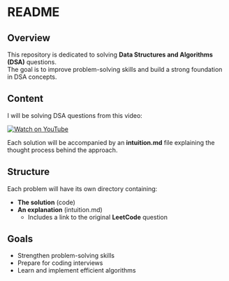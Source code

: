 # README

## Overview
This repository is dedicated to solving **Data Structures and Algorithms (DSA)** questions.  
The goal is to improve problem-solving skills and build a strong foundation in DSA concepts.

## Content
I will be solving DSA questions from this video:  

[![Watch on YouTube](https://img.youtube.com/vi/lvO88XxNAzs/0.jpg)](https://www.youtube.com/watch?v=lvO88XxNAzs&t=5043s)  

Each solution will be accompanied by an **intuition.md** file explaining the thought process behind the approach.

## Structure
Each problem will have its own directory containing:
- **The solution** (code)
- **An explanation** (intuition.md)  
  - Includes a link to the original **LeetCode** question

## Goals
- Strengthen problem-solving skills  
- Prepare for coding interviews  
- Learn and implement efficient algorithms  